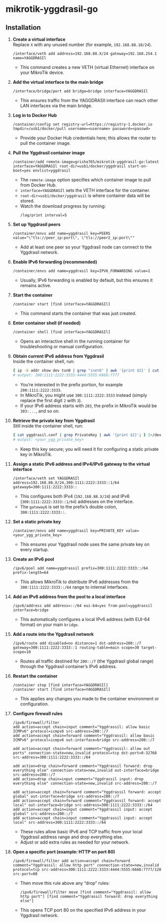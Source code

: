 # mikrotik-yggdrasil-go

## Installation

1. **Create a virtual interface**  
   Replace `X` with any unused number (for example, `192.168.88.10/24`).  
   ```plaintext
   /interface/veth add address=192.168.88.X/24 gateway=192.168.254.1 name=YAGGDRASIl
   ```
   - This command creates a new VETH (virtual Ethernet) interface on your MikroTik device.

2. **Add the virtual interface to the main bridge**  
   ```plaintext
   /interface/bridge/port add bridge=bridge interface=YAGGDRASIl
   ```
   - This ensures traffic from the YAGGDRASIl interface can reach other LAN interfaces via the main bridge.

3. **Log in to Docker Hub**  
   ```plaintext
   /container/config set registry-url=https://registry-1.docker.io tmpdir=/usb1/docker/pull username=<username> password=<passwd>
   ```
   - Provide your Docker Hub credentials here; this allows the router to pull the container image.

4. **Pull the Yggdrasil container image**  
   ```plaintext
   /container/add remote-image=grisha765/mikrotik-yggdrasil-go:latest interface=YAGGDRASIl root-dir=usb1/docker/yggdrasil start-on-boot=yes envlist=yggdrasil
   ```
   - The `remote-image` option specifies which container image to pull from Docker Hub.  
   - `interface=YAGGDRASIl` sets the VETH interface for the container.  
   - `root-dir=usb1/docker/yggdrasil` is where container data will be stored.  
   - Watch the download progress by running:
     ```plaintext
     /log/print interval=5
     ```

5. **Set up Yggdrasil peers**  
   ```plaintext
   /container/envs add name=yggdrasil key=PEERS value="\"tls://peer_ip:port\", \"tls://peer2_ip:port\""
   ```
   - Add at least one peer so your Yggdrasil node can connect to the Yggdrasil network.

6. **Enable IPv6 forwarding (recommended)**  
   ```plaintext
   /container/envs add name=yggdrasil key=IPV6_FORWARDING value=1
   ```
   - Usually, IPv6 forwarding is enabled by default, but this ensures it remains active.

7. **Start the container**  
   ```plaintext
   /container start [find interface=YAGGDRASIl]
   ```
   - This command starts the container that was just created.

8. **Enter container shell (if needed)**  
   ```plaintext
   /container shell [find interface=YAGGDRASIl]
   ```
   - Opens an interactive shell in the running container for troubleshooting or manual configuration.

9. **Obtain current IPv6 address from Yggdrasil**  
   Inside the container shell, run:
   ```bash
   { ip -6 addr show dev tun0 | grep "inet6" | awk '{print $2}' | cut -d/ -f1; } 2>/dev/null
   # output: 200:1111:2222:3333:4444:5555:6666:7777
   ```
   - You’re interested in the prefix portion, for example `200:1111:2222:3333`.  
   - In MikroTik, you might use `300:1111:2222:3333` instead (simply replace the first digit `2` with `3`).  
   - If your IPv6 address starts with `203`, the prefix in MikroTik would be `303:...`, and so on.

10. **Retrieve the private key from Yggdrasil**  
    Still inside the container shell, run:
    ```bash
    { cat yggdrasil.conf | grep PrivateKey | awk '{print $2}'; } 2>/dev/null
    # output: <your_ygg_private_key>
    ```
    - Keep this key secure; you will need it for configuring a static private key in MikroTik.

11. **Assign a static IPv6 address and IPv4/IPv6 gateway to the virtual interface**  
    ```plaintext
    /interface/veth set YAGGDRASIl address=192.168.88.X/24,300:1111:2222:3333::1/64 gateway6=300:1111:2222:3333::
    ```
    - This configures both IPv4 (`192.168.88.X/24`) and IPv6 (`300:1111:2222:3333::1/64`) addresses on the interface.  
    - The `gateway6` is set to the prefix’s double colon, `300:1111:2222:3333::`.

12. **Set a static private key**  
    ```plaintext
    /container/envs add name=yggdrasil key=PRIVATE_KEY value=<your_ygg_private_key>
    ```
    - This ensures your Yggdrasil node uses the same private key on every startup.

13. **Create an IPv6 pool**  
    ```plaintext
    /ipv6/pool add name=yggdrassil prefix=300:1111:2222:3333::/64 prefix-length=64
    ```
    - This allows MikroTik to distribute IPv6 addresses from the `300:1111:2222:3333::/64` range to internal interfaces.

14. **Add an IPv6 address from the pool to a local interface**  
    ```plaintext
    /ipv6/address add address=::/64 eui-64=yes from-pool=yggdrassil interface=bridge
    ```
    - This automatically configures a local IPv6 address (with EUI-64 format) on your main `bridge`.

15. **Add a route into the Yggdrasil network**  
    ```plaintext
    /ipv6/route add disabled=no distance=1 dst-address=200::/7 gateway=300:1111:2222:3333::1 routing-table=main scope=30 target-scope=10
    ```
    - Routes all traffic destined for `200::/7` (the Yggdrasil global range) through the Yggdrasil container’s IPv6 address.

16. **Restart the container**  
    ```plaintext
    /container stop [find interface=YAGGDRASIl]
    /container start [find interface=YAGGDRASIl]
    ```
    - This applies any changes you made to the container environment or configuration.

17. **Configure firewall rules**  
    ```plaintext
    /ipv6/firewall/filter
    add action=accept chain=input comment="Yggdrassil: allow basic ICMPv6" protocol=icmpv6 src-address=200::/7
    add action=accept chain=forward comment="Yggdrassil: allow basic ICMPv6" protocol=icmpv6 out-interface=bridge src-address=200::/7
    
    add action=accept chain=forward comment="Yggdrassil: allow out ports" connection-state=new,invalid protocol=tcp dst-port=0-32768 src-address=300:1111:2222:3333::/64
    
    add action=drop chain=forward comment="Yggdrassil forward: drop everything else" connection-state=new,invalid out-interface=bridge src-address=200::/7
    add action=drop chain=input comment="Yggdrassil input: drop everything else" connection-state=new,invalid src-address=200::/7
    
    add action=accept chain=forward comment="Yggdrassil forward: accept global" out-interface=bridge src-address=200::/7
    add action=accept chain=forward comment="Yggdrassil forward: accept local" out-interface=bridge src-address=300:1111:2222:3333::/64
    add action=accept chain=input comment="Yggdrassil input: accept global" src-address=200::/7
    add action=accept chain=input comment="Yggdrassil input: accept local" src-address=300:1111:2222:3333::/64
    ```
    - These rules allow basic IPv6 and TCP traffic from your local Yggdrasil address range and drop everything else.  
    - Adjust or add extra rules as needed for your network.

18. **Open a specific port (example: HTTP on port 80)**  
    ```plaintext
    /ipv6/firewall/filter add action=accept chain=forward comment="Yggdrassil: allow http port" connection-state=new,invalid protocol=tcp src-address=300:1111:2222:3333:4444:5555:6666:7777/128 src-port=80
    ```
    - Then move this rule above any “drop” rules:
      ```plaintext
      /ipv6/firewall/filter move [find comment="Yggdrassil: allow http port"] [find comment="Yggdrassil forward: drop everything else"]
      ```
    - This opens TCP port 80 on the specified IPv6 address in your Yggdrasil network.
